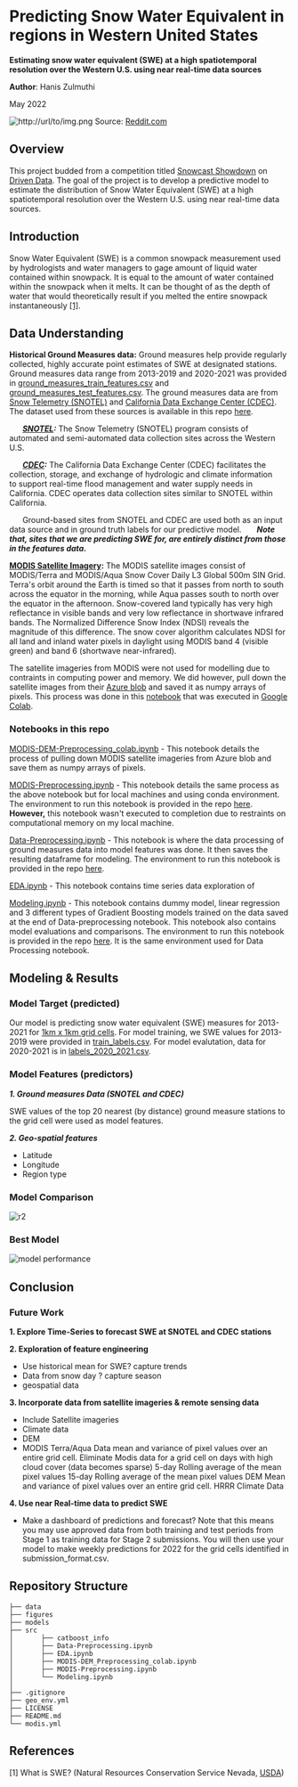# Predicting Snow Water Equivalent in regions in Western United States
**Estimating snow water equivalent (SWE) at a high spatiotemporal resolution over the Western U.S. using near real-time data sources**

**Author**: Hanis Zulmuthi

May 2022


![http://url/to/img.png](https://i.pinimg.com/originals/9d/d6/5f/9dd65ffbb09b6bb44e5cbb47df654fd3.jpg)
Source: [Reddit.com](https://www.reddit.com/r/EarthPorn/comments/a6ewla/snow_and_flowing_water_is_one_of_the_most_magical/?utm_source=ifttt)


## Overview
This project budded from a competition titled [Snowcast Showdown](https://www.drivendata.org/competitions/90/competition-reclamation-snow-water-eval/page/431/) on [Driven Data](https://www.drivendata.org/). The goal of the project is to develop a predictive model to estimate the distribution of Snow Water Equivalent (SWE) at a high spatiotemporal resolution over the Western U.S. using near real-time data sources.

## Introduction
Snow Water Equivalent (SWE) is a common snowpack measurement used by hydrologists and water managers to gage amount of liquid water contained within snowpack. It is equal to the amount of water contained within the snowpack when it melts. It can be thought of as the depth of water that would theoretically result if you melted the entire snowpack instantaneously [[1]](#1).  

## Data Understanding
**Historical Ground Measures data:** Ground measures help provide regularly collected, highly accurate point estimates of SWE at designated stations. Ground measures data range from 2013-2019 and 2020-2021 was provided in [ground_measures_train_features.csv](./data/ground_measures_train_features.csv) and [ground_measures_test_features.csv](./data/ground_measures_test_features.csv). The ground measures data are from [Snow Telemetry (SNOTEL)](https://www.nrcs.usda.gov/wps/portal/wcc/home/) and [California Data Exchange Center (CDEC)](https://cdec.water.ca.gov/). The dataset used from these sources is available in this repo [here](./data/).

&nbsp;&nbsp;&nbsp;&nbsp;&nbsp;&nbsp;***[SNOTEL](https://www.nrcs.usda.gov/wps/portal/wcc/home/):*** The Snow Telemetry (SNOTEL) program consists of automated and semi-automated data collection sites across the Western U.S.

&nbsp;&nbsp;&nbsp;&nbsp;&nbsp;&nbsp;***[CDEC](https://cdec.water.ca.gov/):*** The California Data Exchange Center (CDEC) facilitates the collection, storage, and exchange of hydrologic and climate information &nbsp;&nbsp;&nbsp;&nbsp;&nbsp;&nbsp; to support real-time flood management and water supply needs in California. CDEC operates data collection sites similar to SNOTEL within &nbsp;&nbsp;&nbsp;&nbsp;&nbsp;&nbsp; California.

&nbsp;&nbsp;&nbsp;&nbsp;&nbsp;&nbsp;Ground-based sites from SNOTEL and CDEC are used both as an input data source and in ground truth labels for our predictive model. &nbsp;&nbsp;&nbsp;&nbsp;&nbsp;&nbsp;***Note that, sites that we are predicting SWE for, are entirely distinct from those in the features data.***

**[MODIS Satellite Imagery](https://microsoft.github.io/AIforEarthDataSets/data/modis.html):** The MODIS satellite images consist of MODIS/Terra and MODIS/Aqua Snow Cover Daily L3 Global 500m SIN Grid. Terra's orbit around the Earth is timed so that it passes from north to south across the equator in the morning, while Aqua passes south to north over the equator in the afternoon. Snow-covered land typically has very high reflectance in visible bands and very low reflectance in shortwave infrared bands. The Normalized Difference Snow Index (NDSI) reveals the magnitude of this difference. The snow cover algorithm calculates NDSI for all land and inland water pixels in daylight using MODIS band 4 (visible green) and band 6 (shortwave near-infrared).

The satellite imageries from MODIS were not used for modelling due to contraints in computing power and memory. We did however, pull down the satellite images from their [Azure blob]() and saved it as numpy arrays of pixels. This process was done in this [notebook](./src/MODIS-DEM-Preprocessing_colab.ipynb) that was executed in [Google Colab](https://colab.research.google.com/?utm_source=scs-index).


### Notebooks in this repo
[MODIS-DEM-Preprocessing_colab.ipynb](./src/MODIS-DEM-Preprocessing_colab.ipynb) - This notebook details the process of pulling down MODIS satellite imageries from Azure blob and save them as numpy arrays of pixels.

[MODIS-Preprocessing.ipynb](./src/MODIS-Preprocessing.ipynb) - This notebook details the same process as the above notebook but for local machines and using conda environment. The environment to run this notebook is provided in the repo [here](modis.yml). **However,** this notebook wasn't executed to completion due to restraints on computational memory on my local machine.

[Data-Preprocessing.ipynb](./src/Data-Preprocessing.ipynb) - This notebook is where the data processing of ground measures data into model features was done. It then saves the resulting dataframe for modeling. The environment to run this notebook is provided in the repo [here](geo_env.yml).

[EDA.ipynb](./src/EDA.ipynb) - This notebook contains time series data exploration of 

[Modeling.ipynb](./src/Modeling.ipynb) - This notebook contains dummy model, linear regression and 3 different types of Gradient Boosting models trained on the data saved at the end of Data-preprocessing notebook. This notebook also contains model evaluations and comparisons. The environment to run this notebook is provided in the repo [here](geo_env.yml). It is the same environment used for Data Processing notebook.

## Modeling & Results

### Model Target (predicted)
Our model is predicting snow water equivalent (SWE) measures for 2013-2021 for [1km x 1km grid cells](./data/grid_cells.geojson). For model training, we SWE values for 2013-2019 were provided in [train_labels.csv](./data/train_labels.csv). For model evalutation, data for 2020-2021 is in [labels_2020_2021.csv](./data/labels_2020_2021.csv). 

### Model Features (predictors)
***1. Ground measures Data (SNOTEL and CDEC)***

SWE values of the top 20 nearest (by distance) ground measure stations to the grid cell were used as model features.
 
***2. Geo-spatial features***

- Latitude
- Longitude
- Region type


### Model Comparison

![r2](./figures/r2.jpeg)

### Best Model

![model performance](./figures/model_performance.jpeg)

## Conclusion 

### Future Work

**1. Explore Time-Series to forecast SWE at SNOTEL and CDEC stations**

**2. Exploration of feature engineering**
  - Use historical mean for SWE? capture trends 
  - Data from snow day ? capture season
  - geospatial data

**3. Incorporate data from satellite imageries & remote sensing data**
  - Include Satellite imageries
  - Climate data
  - DEM 
  - MODIS Terra/Aqua Data 
mean and variance of pixel values over an entire grid cell.
Eliminate Modis data for a grid cell on days with high cloud cover (data becomes sparse)
5-day Rolling average of the mean pixel values
15-day Rolling average of the mean pixel values
DEM
Mean and variance of pixel values over an entire grid cell.
HRRR Climate Data

**4. Use near Real-time data to predict SWE**
  - Make a dashboard of predictions and forecast? Note that this means you may use approved data from both training and test periods from Stage 1 as training data for Stage 2 submissions. You will then use your model to make weekly predictions for 2022 for the grid cells identified in submission_format.csv.

## Repository Structure
  ```
├── data  
├── figures
├── models
├── src 
│       ├── catboost_info
│       ├── Data-Preprocessing.ipynb
│       ├── EDA.ipynb
│       ├── MODIS-DEM_Preprocessing_colab.ipynb
│       ├── MODIS-Preprocessing.ipynb
│       └── Modeling.ipynb
│
├── .gitignore
├── geo_env.yml
├── LICENSE
├── README.md
└── modis.yml 
  ```

## References
<a id="1">[1]</a> 
What is SWE?
(Natural Resources Conservation Service Nevada, [USDA](https://www.nrcs.usda.gov/wps/portal/nrcs/detail/nv/snow/?cid=nrcseprd1746821#:~:text=Snow%20Water%20Equivalent%20(SWE)%20is,the%20snowpack%20when%20it%20melts.))
